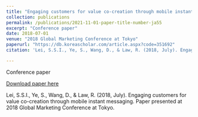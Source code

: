 ```yaml
---
title: "Engaging customers for value co-creation through mobile instant messaging"
collection: publications
permalink: /publications/2021-11-01-paper-title-number-ja55
excerpt: "Conference paper"
date: 2018-07-01
venue: "2018 Global Marketing Conference at Tokyo"
paperurl: "https://db.koreascholar.com/article.aspx?code=351692"
citation: 'Lei, S.S.I., Ye, S., Wang, D., & Law, R. (2018, July). Engaging customers for value co-creation through mobile instant messaging. Paper presented at 2018 Global Marketing Conference at Tokyo.'

---
```

Conference paper

[Download paper here](https://db.koreascholar.com/article.aspx?code=351692)

Lei, S.S.I., Ye, S., Wang, D., & Law, R. (2018, July). Engaging customers for value co-creation through mobile instant messaging. Paper presented at 2018 Global Marketing Conference at Tokyo. 
